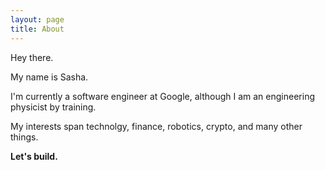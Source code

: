 ```yaml
---
layout: page
title: About
---
```


Hey there.

My name is Sasha.

I'm currently a software engineer at Google, although I am an engineering physicist by training. 

My interests span technolgy, finance, robotics, crypto, and many other things.

**Let's build.**
